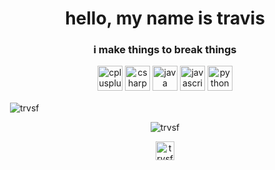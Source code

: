 <h1 align="center">hello, my name is travis</h1>
<h3 align="center">i make things to break things</h3>

<p align="center"><img src="https://devicons.github.io/devicon/devicon.git/icons/cplusplus/cplusplus-original.svg" alt="cplusplus" width="40" height="40"/> <img src="https://devicons.github.io/devicon/devicon.git/icons/csharp/csharp-original.svg" alt="csharp" width="40" height="40"/> <img src="https://devicons.github.io/devicon/devicon.git/icons/java/java-original-wordmark.svg" alt="java" width="40" height="40"/> <img src="https://devicons.github.io/devicon/devicon.git/icons/javascript/javascript-original.svg" alt="javascript" width="40" height="40"/> <img src="https://devicons.github.io/devicon/devicon.git/icons/python/python-original.svg" alt="python" width="40" height="40"/></p><p>&nbsp;<img align="center" src="https://github-readme-stats.vercel.app/api?username=trvsf&show_icons=true" alt="trvsf" /></p>
<p align="center"> <img src="https://komarev.com/ghpvc/?username=trvsf" alt="trvsf" /> </p>
<p align="center">
<a href="https://www.youtube.com/c/trvsf" target="blank"><img align="center" src="https://cdn.jsdelivr.net/npm/simple-icons@3.0.1/icons/youtube.svg" alt="trvsf" height="30" width="30" /></a>
</p>